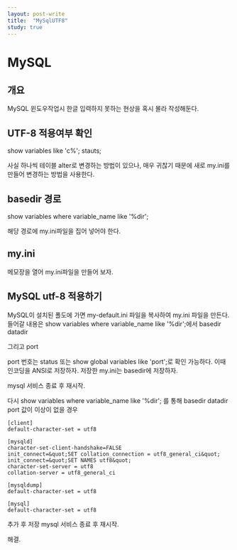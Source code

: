 ```yaml
---
layout: post-write
title:  "MySqlUTF8"
study: true
---
```


# MySQL

## 개요
 MySQL 윈도우작업시 한글 입력하지 못하는 현상을 혹시 몰라 작성해둔다.

## UTF-8 적용여부 확인
  show variables like 'c%';
  stauts;
  
  사실 하나씩 테이블 alter로 변경하는 방법이 있으나, 매우 귀찮기 때문에 새로 my.ini를 만들어 변경하는 방법을 사용한다.

## basedir 경로
  show variables where variable_name like '%dir';

  해당 경로에 my.ini파일을 집어 넣어야 한다.


## my.ini
 메모장을 열어 my.ini파일을 만들어 보자.
 
  

## MySQL utf-8 적용하기

 MySQL이 설치된 폴도에 가면 my-default.ini 파일을 복사하여 my.ini 파일을 만든다.
 들어갈 내용은 show variables where variable_name like '%dir';에서
  basedir
  datadir
  
  그리고 port

  port 번호는 status 또는 show global variables like 'port';로 확인 가능하다.
  이때 인코딩을 ANSI로 저장하자.
  저장한 my.ini는 basedir에 저장하자.
  

  mysql 서비스 종료 후 재시작.

  다시 show variables where variable_name like '%dir'; 를 통해
  basedir
  datadir
  port
  값이 이상이 없을 경우 
  
  ```
  [client]
  default-character-set = utf8
  
  [mysqld]
  character-set-client-handshake=FALSE
  init_connect=&quot;SET collation_connection = utf8_general_ci&quot;
  init_connect=&quot;SET NAMES utf8&quot;
  character-set-server = utf8
  collation-server = utf8_general_ci
 
  [mysqldump]
  default-character-set = utf8
 
  [mysql]
  default-character-set = utf8
  ```

  추가 후 저장
  mysql 서비스 종료 후 재시작.

  해결.
  
  
